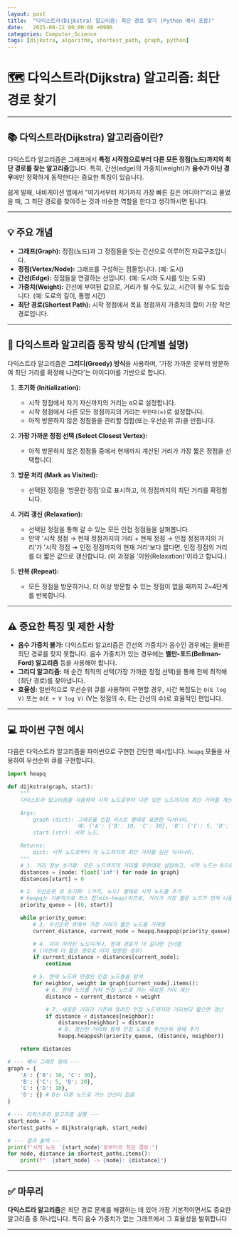 ```yaml
---
layout: post
title:  "다익스트라(Dijkstra) 알고리즘: 최단 경로 찾기 (Python 예시 포함)"
date:   2025-08-12 00:00:00 +0900
categories: Computer_Science
tags: [dijkstra, algorithm, shortest_path, graph, python]
---
```


# 🗺️ 다익스트라(Dijkstra) 알고리즘: 최단 경로 찾기

---

## 📚 다익스트라(Dijkstra) 알고리즘이란?

다익스트라 알고리즘은 그래프에서 **특정 시작점으로부터 다른 모든 정점(노드)까지의 최단 경로를 찾는 알고리즘**입니다. 특히, 간선(edge)의 가중치(weight)가 **음수가 아닌 경우**에만 정확하게 동작한다는 중요한 특징이 있습니다.

쉽게 말해, 내비게이션 앱에서 "여기서부터 저기까지 가장 빠른 길은 어디야?"라고 물었을 때, 그 최단 경로를 찾아주는 것과 비슷한 역할을 한다고 생각하시면 됩니다.

---

## 💡 주요 개념

*   **그래프(Graph):** 정점(노드)과 그 정점들을 잇는 간선으로 이루어진 자료구조입니다.
*   **정점(Vertex/Node):** 그래프를 구성하는 점들입니다. (예: 도시)
*   **간선(Edge):** 정점들을 연결하는 선입니다. (예: 도시와 도시를 잇는 도로)
*   **가중치(Weight):** 간선에 부여된 값으로, 거리가 될 수도 있고, 시간이 될 수도 있습니다. (예: 도로의 길이, 통행 시간)
*   **최단 경로(Shortest Path):** 시작 정점에서 목표 정점까지 가중치의 합이 가장 작은 경로입니다.

---

## 🚀 다익스트라 알고리즘 동작 방식 (단계별 설명)

다익스트라 알고리즘은 **그리디(Greedy) 방식**을 사용하며, '가장 가까운 곳부터 방문하여 최단 거리를 확정해 나간다'는 아이디어를 기반으로 합니다.

1.  **초기화 (Initialization):**
    *   시작 정점에서 자기 자신까지의 거리는 `0`으로 설정합니다.
    *   시작 정점에서 다른 모든 정점까지의 거리는 `무한대(∞)`로 설정합니다.
    *   아직 방문하지 않은 정점들을 관리할 집합(또는 우선순위 큐)을 만듭니다.

2.  **가장 가까운 정점 선택 (Select Closest Vertex):**
    *   아직 방문하지 않은 정점들 중에서 현재까지 계산된 거리가 가장 짧은 정점을 선택합니다.

3.  **방문 처리 (Mark as Visited):**
    *   선택된 정점을 '방문한 정점'으로 표시하고, 이 정점까지의 최단 거리를 확정합니다.

4.  **거리 갱신 (Relaxation):**
    *   선택된 정점을 통해 갈 수 있는 모든 인접 정점들을 살펴봅니다.
    *   만약 '시작 정점 → 현재 정점까지의 거리 + 현재 정점 → 인접 정점까지의 거리'가 '시작 정점 → 인접 정점까지의 현재 거리'보다 짧다면, 인접 정점의 거리를 더 짧은 값으로 갱신합니다. (이 과정을 '이완(Relaxation)'이라고 합니다.)

5.  **반복 (Repeat):**
    *   모든 정점을 방문하거나, 더 이상 방문할 수 있는 정점이 없을 때까지 2~4단계를 반복합니다.

---

## ⚠️ 중요한 특징 및 제한 사항

*   **음수 가중치 불가:** 다익스트라 알고리즘은 간선의 가중치가 음수인 경우에는 올바른 최단 경로를 찾지 못합니다. 음수 가중치가 있는 경우에는 **벨만-포드(Bellman-Ford) 알고리즘** 등을 사용해야 합니다.
*   **그리디 알고리즘:** 매 순간 최적의 선택(가장 가까운 정점 선택)을 통해 전체 최적해(최단 경로)를 찾아냅니다.
*   **효율성:** 일반적으로 우선순위 큐를 사용하여 구현할 경우, 시간 복잡도는 `O(E log V)` 또는 `O(E + V log V)` (V는 정점의 수, E는 간선의 수)로 효율적인 편입니다.

---

## 💻 파이썬 구현 예시

다음은 다익스트라 알고리즘을 파이썬으로 구현한 간단한 예시입니다. `heapq` 모듈을 사용하여 우선순위 큐를 구현합니다.

```python
import heapq

def dijkstra(graph, start):
    """
    다익스트라 알고리즘을 사용하여 시작 노드로부터 다른 모든 노드까지의 최단 거리를 계산합니다.

    Args:
        graph (dict): 그래프를 인접 리스트 형태로 표현한 딕셔너리.
                      예: {'A': {'B': 10, 'C': 30}, 'B': {'C': 5, 'D': 20}}
        start (str): 시작 노드.

    Returns:
        dict: 시작 노드로부터 각 노드까지의 최단 거리를 담은 딕셔너리.
    """
    # 1. 거리 정보 초기화: 모든 노드까지의 거리를 무한대로 설정하고, 시작 노드는 0으로 설정
    distances = {node: float('inf') for node in graph}
    distances[start] = 0

    # 2. 우선순위 큐 초기화: (거리, 노드) 형태로 시작 노드를 추가
    # heapq는 기본적으로 최소 힙(min-heap)이므로, 거리가 가장 짧은 노드가 먼저 나옴
    priority_queue = [(0, start)]

    while priority_queue:
        # 3. 우선순위 큐에서 가장 거리가 짧은 노드를 가져옴
        current_distance, current_node = heapq.heappop(priority_queue)

        # 4. 이미 처리된 노드이거나, 현재 경로가 더 길다면 건너뜀
        # (이전에 더 짧은 경로로 이미 방문한 경우)
        if current_distance > distances[current_node]:
            continue

        # 5. 현재 노드와 연결된 인접 노드들을 탐색
        for neighbor, weight in graph[current_node].items():
            # 6. 현재 노드를 거쳐 인접 노드로 가는 새로운 거리 계산
            distance = current_distance + weight

            # 7. 새로운 거리가 기존에 알려진 인접 노드까지의 거리보다 짧으면 갱신
            if distance < distances[neighbor]:
                distances[neighbor] = distance
                # 8. 갱신된 거리와 함께 인접 노드를 우선순위 큐에 추가
                heapq.heappush(priority_queue, (distance, neighbor))

    return distances

# --- 예시 그래프 정의 ---
graph = {
    'A': {'B': 10, 'C': 30},
    'B': {'C': 5, 'D': 20},
    'C': {'D': 10},
    'D': {} # D는 다른 노드로 가는 간선이 없음
}

# --- 다익스트라 알고리즘 실행 ---
start_node = 'A'
shortest_paths = dijkstra(graph, start_node)

# --- 결과 출력 ---
print(f"시작 노드 '{start_node}'로부터의 최단 경로:")
for node, distance in shortest_paths.items():
    print(f"  {start_node} -> {node}: {distance}")
```

---

## ✅ 마무리

**다익스트라 알고리즘**은 최단 경로 문제를 해결하는 데 있어 가장 기본적이면서도 중요한 알고리즘 중 하나입니다. 특히 음수 가중치가 없는 그래프에서 그 효율성을 발휘합니다

---